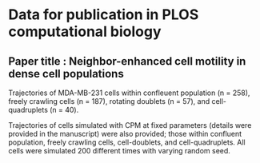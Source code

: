 # Data for publication in PLOS computational biology 

## Paper title : Neighbor-enhanced cell motility in dense cell populations

Trajectories of MDA-MB-231 cells within confleuent population (n = 258), freely crawling cells (n = 187), rotating doublets (n = 57), and cell-quadruplets (n = 40). 

Trajectories of cells simulated with CPM at fixed parameters (details were provided in the manuscript) were also provided; those within confluent population, freely crawling cells, cell-doublets, and cell-quadruplets. All cells were simulated 200 different times with varying random seed.

